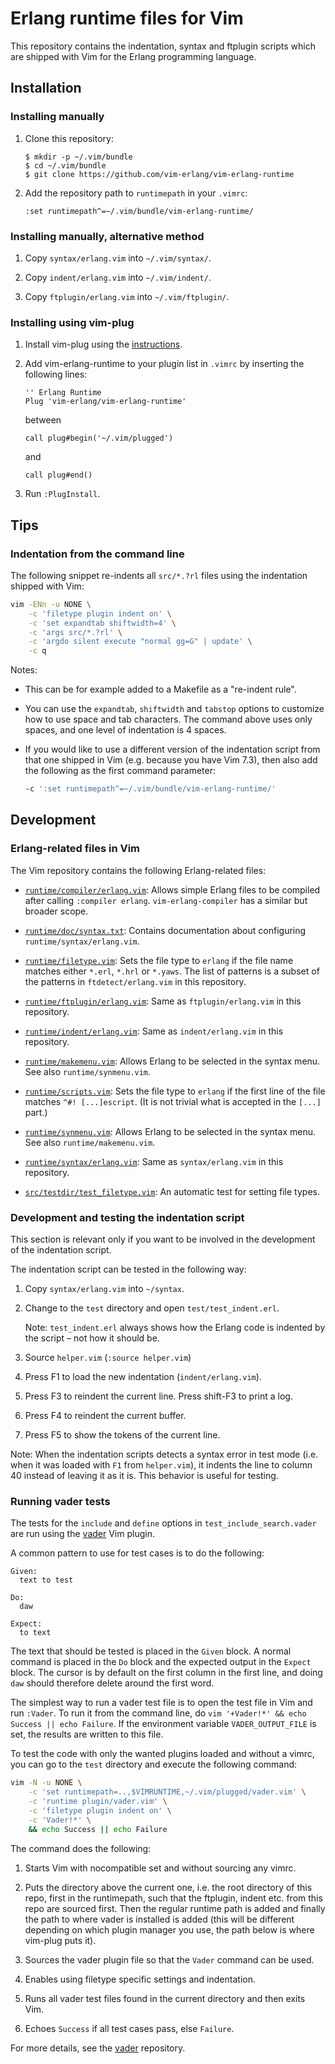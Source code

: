 # Erlang runtime files for Vim

This repository contains the indentation, syntax and ftplugin scripts which are
shipped with Vim for the Erlang programming language.

## Installation

### Installing manually

1.  Clone this repository:

    ```
    $ mkdir -p ~/.vim/bundle
    $ cd ~/.vim/bundle
    $ git clone https://github.com/vim-erlang/vim-erlang-runtime
    ```

2.  Add the repository path to `runtimepath` in your `.vimrc`:

    ```
    :set runtimepath^=~/.vim/bundle/vim-erlang-runtime/
    ```

### Installing manually, alternative method

1.  Copy `syntax/erlang.vim` into `~/.vim/syntax/`.

2.  Copy `indent/erlang.vim` into `~/.vim/indent/`.

3.  Copy `ftplugin/erlang.vim` into `~/.vim/ftplugin/`.

### Installing using vim-plug

1.  Install vim-plug using the [instructions][vim-plug].

2.  Add vim-erlang-runtime to your plugin list in `.vimrc` by inserting the
    following lines:

    ```
    '' Erlang Runtime
    Plug 'vim-erlang/vim-erlang-runtime'
    ```

    between

    ```
    call plug#begin('~/.vim/plugged')
    ```

    and

    ```
    call plug#end()
    ```

3.  Run `:PlugInstall`.

## Tips

### Indentation from the command line

The following snippet re-indents all `src/*.?rl` files using the indentation
shipped with Vim:

```bash
vim -ENn -u NONE \
    -c 'filetype plugin indent on' \
    -c 'set expandtab shiftwidth=4' \
    -c 'args src/*.?rl' \
    -c 'argdo silent execute "normal gg=G" | update' \
    -c q
```

Notes:

-   This can be for example added to a Makefile as a "re-indent rule".

-   You can use the `expandtab`, `shiftwidth` and `tabstop` options to customize
    how to use space and tab characters. The command above uses only spaces, and
    one level of indentation is 4 spaces.

-   If you would like to use a different version of the indentation script from
    that one shipped in Vim (e.g. because you have Vim 7.3), then also add the
    following as the first command parameter:

    ```bash
    -c ':set runtimepath^=~/.vim/bundle/vim-erlang-runtime/'
    ```

## Development

### Erlang-related files in Vim

The Vim repository contains the following Erlang-related files:

<!-- If you edit the list, please maintain the alphabetical order. -->

*   [`runtime/compiler/erlang.vim`][vim-src/runtime/compiler/erlang.vim]:
    Allows simple Erlang files to be compiled after calling `:compiler erlang`.
    `vim-erlang-compiler` has a similar but broader scope.

*   [`runtime/doc/syntax.txt`][vim-src/runtime/doc/syntax.txt]:
    Contains documentation about configuring `runtime/syntax/erlang.vim`.

*   [`runtime/filetype.vim`][vim-src/runtime/filetype.vim]:
    Sets the file type to `erlang` if the file name matches either `*.erl`,
    `*.hrl` or `*.yaws`. The list of patterns is a subset of the patterns in
    `ftdetect/erlang.vim` in this repository.

*   [`runtime/ftplugin/erlang.vim`][vim-src/runtime/ftplugin/erlang.vim]:
    Same as `ftplugin/erlang.vim` in this repository.

*   [`runtime/indent/erlang.vim`][vim-src/runtime/indent/erlang.vim]:
    Same as `indent/erlang.vim` in this repository.

*   [`runtime/makemenu.vim`][vim-src/runtime/makemenu.vim]:
    Allows Erlang to be selected in the syntax menu. See also
    `runtime/synmenu.vim`.

*   [`runtime/scripts.vim`][vim-src/runtime/scripts.vim]:
    Sets the file type to `erlang` if the first line of the file matches
    `^#! [...]escript`. (It is not trivial what is accepted in the `[...]`
    part.)

*   [`runtime/synmenu.vim`][vim-src/runtime/synmenu.vim]:
    Allows Erlang to be selected in the syntax menu. See also
    `runtime/makemenu.vim`.

*   [`runtime/syntax/erlang.vim`][vim-src/runtime/syntax/erlang.vim]:
    Same as `syntax/erlang.vim` in this repository.

*   [`src/testdir/test_filetype.vim`][vim-src/src/testdir/test_filetype.vim]:
    An automatic test for setting file types.

### Development and testing the indentation script

This section is relevant only if you want to be involved in the development of
the indentation script.

The indentation script can be tested in the following way:

1.  Copy `syntax/erlang.vim` into `~/syntax`.

2.  Change to the `test` directory and open `test/test_indent.erl`.

    Note: `test_indent.erl` always shows how the Erlang code is indented by the
    script – not how it should be.

3.  Source `helper.vim` (`:source helper.vim`)

4.  Press F1 to load the new indentation (`indent/erlang.vim`).

5.  Press F3 to reindent the current line. Press shift-F3 to print a log.

6.  Press F4 to reindent the current buffer.

7.  Press F5 to show the tokens of the current line.

Note: When the indentation scripts detects a syntax error in test mode (i.e.
when it was loaded with `F1` from `helper.vim`), it indents the line to column
40 instead of leaving it as it is. This behavior is useful for testing.

### Running vader tests

The tests for the `include` and `define` options in `test_include_search.vader`
are run using the [vader][vader] Vim plugin.

A common pattern to use for test cases is to do the following:

```vim
Given:
  text to test

Do:
  daw

Expect:
  to text
```

The text that should be tested is placed in the `Given` block. A normal command
is placed in the `Do` block and the expected output in the `Expect` block. The
cursor is by default on the first column in the first line, and doing `daw`
should therefore delete around the first word.

The simplest way to run a vader test file is to open the test file in Vim and
run `:Vader`. To run it from the command line, do `vim '+Vader!*' && echo
Success || echo Failure`. If the environment variable `VADER_OUTPUT_FILE` is
set, the results are written to this file.

To test the code with only the wanted plugins loaded and without a vimrc, you
can go to the `test` directory and execute the following command:

```bash
vim -N -u NONE \
    -c 'set runtimepath=..,$VIMRUNTIME,~/.vim/plugged/vader.vim' \
    -c 'runtime plugin/vader.vim' \
    -c 'filetype plugin indent on' \
    -c 'Vader!*' \
    && echo Success || echo Failure
```

The command does the following:

1.  Starts Vim with nocompatible set and without sourcing any vimrc.

2.  Puts the directory above the current one, i.e. the root directory of this
    repo, first in the runtimepath, such that the ftplugin, indent etc. from
    this repo are sourced first. Then the regular runtime path is added and
    finally the path to where vader is installed is added (this will be
    different depending on which plugin manager you use, the path below is where
    vim-plug puts it).

3.  Sources the vader plugin file so that the `Vader` command can be used.

4.  Enables using filetype specific settings and indentation.

5.  Runs all vader test files found in the current directory and then exits Vim.

6.  Echoes `Success` if all test cases pass, else `Failure`.

For more details, see the [vader][vader] repository.

[vader]: https://github.com/junegunn/vader.vim
[vim-plug]: https://github.com/junegunn/vim-plug
[vim-src/runtime/compiler/erlang.vim]: https://github.com/vim/vim/blob/master/runtime/compiler/erlang.vim
[vim-src/runtime/doc/syntax.txt]: https://github.com/vim/vim/blob/master/runtime/doc/syntax.txt
[vim-src/runtime/filetype.vim]: https://github.com/vim/vim/blob/master/runtime/filetype.vim
[vim-src/runtime/ftplugin/erlang.vim]: https://github.com/vim/vim/blob/master/runtime/ftplugin/erlang.vim
[vim-src/runtime/indent/erlang.vim]: https://github.com/vim/vim/blob/master/runtime/indent/erlang.vim
[vim-src/runtime/makemenu.vim]: https://github.com/vim/vim/blob/master/runtime/makemenu.vim
[vim-src/runtime/scripts.vim]: https://github.com/vim/vim/blob/master/runtime/scripts.vim
[vim-src/runtime/synmenu.vim]: https://github.com/vim/vim/blob/master/runtime/synmenu.vim
[vim-src/runtime/syntax/erlang.vim]: https://github.com/vim/vim/blob/master/runtime/syntax/erlang.vim
[vim-src/src/testdir/test_filetype.vim]: https://github.com/vim/vim/blob/master/src/testdir/test_filetype.vim
